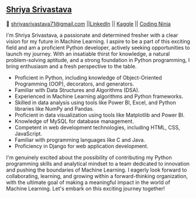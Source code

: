 ## [Shriya Srivastava](https://drive.google.com/file/d/1ZPfoZTsE82ms6ja1-CCmFCj4JQO4j4GV/view?usp=sharing)

📧 shriyasrivastava71@gmail.com ||[LinkedIn](https://linkedin.com/in/ershriyasrivastava) || [Kaggle](https://www.kaggle.com/shriyasrivastav) || [Coding Ninja](https://www.codingninjas.com/studio/profile/Shriya)

I'm Shriya Srivastava, a passionate and determined fresher with a clear vision for my future in Machine Learning. I aspire to be a part of this exciting field and am a proficient Python developer, actively seeking opportunities to launch my journey. With an insatiable thirst for knowledge, a natural problem-solving aptitude, and a strong foundation in Python programming, I bring enthusiasm and a fresh perspective to the table.

- Proficient in Python, including knowledge of Object-Oriented Programming (OOP), decorators, and generators.
- Familiar with Data Structures and Algorithms (DSA).
- Experienced in Machine Learning algorithms and Python frameworks.
- Skilled in data analysis using tools like Power BI, Excel, and Python libraries like NumPy and Pandas.
- Proficient in data visualization using tools like Matplotlib and Power BI.
- Knowledge of MySQL for database management.
- Competent in web development technologies, including HTML, CSS, JavaScript.
- Familiar with programming languages like C and Java.
- Proficiency in Django for web application development.

I'm genuinely excited about the possibility of contributing my Python programming skills and analytical mindset to a team dedicated to innovation and pushing the boundaries of Machine Learning. I eagerly look forward to collaborating, learning, and growing within a forward-thinking organization, with the ultimate goal of making a meaningful impact in the world of Machine Learning. Let's embark on this exciting journey together!



